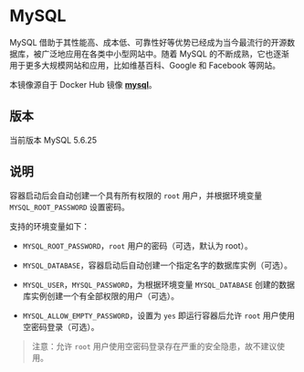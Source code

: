 # MySQL

MySQL 借助于其性能高、成本低、可靠性好等优势已经成为当今最流行的开源数据库，被广泛地应用在各类中小型网站中。随着 MySQL 的不断成熟，它也逐渐用于更多大规模网站和应用，比如维基百科、Google 和 Facebook 等网站。

本镜像源自于 Docker Hub 镜像 **[mysql](https://registry.hub.docker.com/_/mysql/)**。

## 版本

当前版本 MySQL 5.6.25

## 说明

容器启动后会自动创建一个具有所有权限的 `root` 用户，并根据环境变量 `MYSQL_ROOT_PASSWORD` 设置密码。

支持的环境变量如下：

* `MYSQL_ROOT_PASSWORD`，`root` 用户的密码（可选，默认为 root）。

* `MYSQL_DATABASE`，容器启动后自动创建一个指定名字的数据库实例（可选）。

* `MYSQL_USER`，`MYSQL_PASSWORD`，为根据环境变量 `MYSQL_DATABASE` 创建的数据库实例创建一个有全部权限的用户（可选）。

* `MYSQL_ALLOW_EMPTY_PASSWORD`，设置为 `yes` 即运行容器后允许 `root` 用户使用空密码登录（可选）。

> 注意：允许 `root` 用户使用空密码登录存在严重的安全隐患，故不建议使用。
